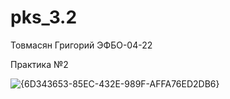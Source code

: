 # pks_3.2

Товмасян Григорий ЭФБО-04-22

Практика №2 

![{6D343653-85EC-432E-989F-AFFA76ED2DB6}](https://github.com/user-attachments/assets/d899abf6-c0fb-4ef4-86d5-2279243cf251)
